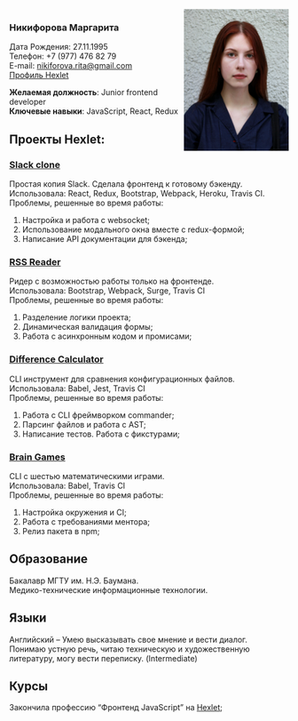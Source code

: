 <img src="photo.png" align="right" width="189" height="255" />  

### Никифорова Маргарита

Дата Рождения: 27.11.1995                              
Телефон: +7 (977) 476 82 79                              
E-mail: nikiforova.rita@gmail.com    
[Профиль Hexlet](https://ru.hexlet.io/u/nimfa_margo)                        

**Желаемая должность**: Junior frontend developer   
**Ключевые навыки**: JavaScript, React, Redux    

## Проекты Hexlet:
### [Slack clone](https://github.com/NimfaMargo/slack-clone-hexlet)
Простая копия Slack. Сделала фронтенд к готовому бэкенду.   
Использовала: React, Redux, Bootstrap, Webpack, Heroku, Travis CI.   
Проблемы, решенные во время работы:
1. Настройка и работа с websocket;
2. Использование модального окна вместе с redux-формой;
3. Написание API документации для бэкенда;

### [RSS Reader](https://github.com/NimfaMargo/RSS-reader-hexlet)
Ридер с возможностью работы только на фронтенде.   
Использовала: Bootstrap, Webpack, Surge, Travis CI   
Проблемы, решенные во время работы:
1. Разделение логики проекта;
2. Динамическая валидация формы;
3. Работа с асинхронным кодом и промисами;

### [Difference Calculator](https://github.com/NimfaMargo/gendiff_hexlet)
CLI инструмент для сравнения конфигурационных файлов.  
Использовала: Babel, Jest, Travis CI   
Проблемы, решенные во время работы:
1. Работа с CLI фреймворком commander;  
2. Парсинг файлов и работа с AST;
3. Написание тестов. Работа с фикстурами;

### [Brain Games](https://github.com/NimfaMargo/brain_games_hexlet)    
CLI c шестью математическими играми.    
Использовала: Babel, Travis CI    
Проблемы, решенные во время работы:
1. Настройка окружения и CI;
2. Работа с требованиями ментора;
3. Релиз пакета в npm;

## Образование
Бакалавр  МГТУ им. Н.Э. Баумана.    
Медико-технические информационные технологии.   

## Языки
Английский – Умею высказывать свое мнение и вести диалог.   
Понимаю устную речь, читаю техническую и художественную литературу, могу вести переписку. (Intermediate)     
## Курсы
Закончила профессию “Фронтенд JavaScript” на [Hexlet](https://ru.hexlet.io/u/nimfa_margo );    
